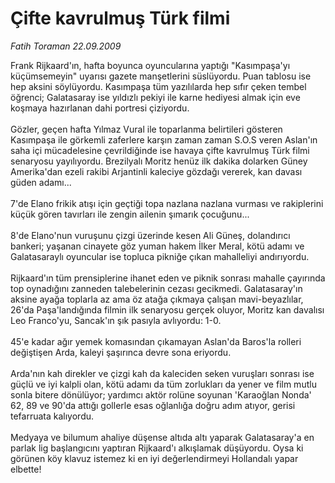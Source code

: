 # Çifte kavrulmuş Türk filmi

*Fatih Toraman 22.09.2009*

<div class="taraf_structure_2col_1zq">
<div class="margen_n">



 <p>Frank Rijkaard'ın, hafta boyunca oyuncularına yaptığı "Kasımpaşa'yı küçümsemeyin" uyarısı gazete manşetlerini süslüyordu. Puan tablosu ise hep aksini söylüyordu. Kasımpaşa tüm yazılılarda hep sıfır çeken tembel öğrenci; Galatasaray ise yıldızlı pekiyi ile karne hediyesi almak için eve koşmaya hazırlanan dahi portresi çiziyordu. <br/><br/>Gözler, geçen hafta Yılmaz Vural ile toparlanma belirtileri gösteren Kasımpaşa ile görkemli zaferlere karşın zaman zaman S.O.S veren Aslan'ın saha içi mücadelesine çevrildiğinde ise havaya çifte kavrulmuş Türk filmi senaryosu yayılıyordu. Brezilyalı Moritz henüz ilk dakika dolarken Güney Amerika'dan ezeli rakibi Arjantinli kaleciye gözdağı vererek, kan davası güden adamı... <br/><br/>7'de Elano frikik atışı için geçtiği topa nazlana nazlana vurması ve rakiplerini küçük gören tavırları ile zengin ailenin şımarık çocuğunu... <br/><br/>8'de Elano'nun vuruşunu çizgi üzerinde kesen Ali Güneş, dolandırıcı bankeri; yaşanan cinayete göz yuman hakem İlker Meral, kötü adamı ve Galatasaraylı oyuncular ise topluca pikniğe çıkan mahalleliyi andırıyordu. <br/><br/>Rijkaard'ın tüm prensiplerine ihanet eden ve piknik sonrası mahalle çayırında top oynadığını zanneden talebelerinin cezası gecikmedi. Galatasaray'ın aksine ayağa toplarla az ama öz atağa çıkmaya çalışan mavi-beyazlılar, 26'da Paşa'landığında filmin ilk senaryosu gerçek oluyor, Moritz kan davalısı Leo Franco'yu, Sancak'ın şık pasıyla avlıyordu: 1-0. <br/><br/>45'e kadar ağır yemek komasından çıkamayan Aslan'da Baros'la rolleri değiştişen Arda, kaleyi şaşırınca devre sona eriyordu. <br/><br/>Arda'nın kah direkler ve çizgi kah da kaleciden seken vuruşları sonrası ise güçlü ve iyi kalpli olan, kötü adamı da tüm zorlukları da yener ve film mutlu sonla bitere dönülüyor; yardımcı aktör rolüne soyunan 'Karaoğlan Nonda' 62, 89 ve 90'da attığı gollerle esas oğlanlığa doğru adım atıyor, gerisi tefarruata kalıyordu. <br/><br/>Medyaya ve bilumum ahaliye düşense altıda altı yaparak Galatasaray'a en parlak lig başlangıcını yaptıran Rijkaard'ı alkışlamak düşüyordu. Oysa ki görünen köy klavuz istemez ki en iyi değerlendirmeyi Hollandalı yapar elbette!</p>
<br/>
<br/>
<br/>



<br/>


<div id="taraf_not">
</div>

</div>


</div>
